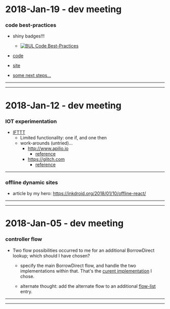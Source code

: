 2018-Jan-19 - dev meeting
=========================

### code best-practices

- shiny badges!!!
    - [![BUL Code Best-Practices](https://library.brown.edu/bul_cbp/project_image/best-practices/)](https://library.brown.edu/bul_cbp/project_info/best-practices/)

- [code](https://github.com/birkin/bul_cbp_project)

- [site](https://library.brown.edu/bul_cbp/)

- [some next steps...](https://github.com/birkin/bul_cbp_project/issues)

---
---


2018-Jan-12 - dev meeting
=========================

### IOT experimentation

- [IFTTT](https://ifttt.com)
    - Limited functionality: one if, and one then
    - work-arounds (untried)...
        - http://www.apilio.io
            - [reference](https://medium.com/@pebneter/when-if-is-not-enough-55b6e57d8742)
        - https://glitch.com
            - [reference](https://medium.com/glitch/how-to-trigger-multiple-applets-in-ifttt-5877860a76af)

---

### offline dynamic sites

- article by my hero: <https://inkdroid.org/2018/01/10/offline-react/>

---
---


2018-Jan-05 - dev meeting
=========================

### controller flow

- Two flow possibilities occurred to me for an additional BorrowDirect lookup; which should I have chosen?

    - specify the main BorrowDirect flow, and handle the two implementations within that. That's the [curent implementation](https://github.com/birkin/easyborrow_controller/blob/call_new_bd_api/EzBorrowController.py#L117) I chose.


    - alternate thought: add the alternate flow to an additional [flow-list](https://github.com/birkin/easyborrow_controller/blob/call_new_bd_api/EzBorrowController.py#L307-L326) entry.

---
---
